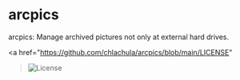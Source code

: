 # arcpics
arcpics: Manage archived pictures not only at external hard drives.
<p align="center">

<a href="https://github.com/chlachula/arcpics/blob/main/LICENSE"
 ><img alt="License"
  src="https://shields.io/badge/license-MIT-green"
 /></a>

</p>
